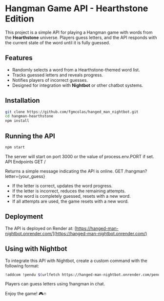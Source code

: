 # Hangman Game API - Hearthstone Edition

This project is a simple API for playing a Hangman game with words from the **Hearthstone** universe. Players guess letters, and the API responds with the current state of the word until it is fully guessed.

## Features
- Randomly selects a word from a Hearthstone-themed word list.
- Tracks guessed letters and reveals progress.
- Notifies players of incorrect guesses.
- Designed for integration with **Nightbot** or other chatbot systems.

## Installation

```sh
git clone https://github.com/fgmcolas/hanged_man_nightbot.git
cd hangman-hearthstone
npm install
```

## Running the API

```sh
npm start
```

The server will start on port 3000 or the value of process.env.PORT if set.
API Endpoints
GET /

Returns a simple message indicating the API is online.
GET /hangman?letter={your_guess}

- If the letter is correct, updates the word progress.
- If the letter is incorrect, reduces the remaining attempts.
- If the word is completely guessed, resets with a new word.
- If all attempts are used, the game resets with a new word.

## Deployment

The API is deployed on Render at:
[https://hanged-man-nightbot.onrender.com/](https://hanged-man-nightbot.onrender.com/)

## Using with Nightbot
To integrate this API with Nightbot, create a custom command with the following format:
```sh
!addcom !pendu $(urlfetch https://hanged-man-nightbot.onrender.com/pendu?letter=$(query))
```

Players can guess letters using !hangman <letter> in chat.

Enjoy the game! 🎮🔥
